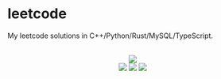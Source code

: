 # leetcode
My leetcode solutions in C++/Python/Rust/MySQL/TypeScript.

<div align="center">
<br/>
<img src="https://img.shields.io/badge/Solved-769/3279%20=%2023%25-blue.svg?style=flat-square" />
<br/>
<img src="https://img.shields.io/badge/Easy-304/823-5CB85D.svg?style=flat-square" />
<img src="https://img.shields.io/badge/Medium-366/1715-F0AE4E.svg?style=flat-square" />
<img src="https://img.shields.io/badge/Hard-99/741-D95450.svg?style=flat-square" />
</div>